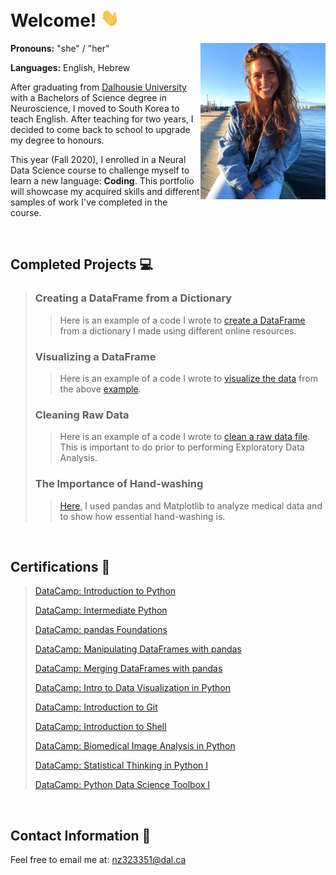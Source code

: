 <h1>Welcome! <img src="https://raw.githubusercontent.com/ABSphreak/ABSphreak/master/gifs/Hi.gif" width="30px"></h1>
                                                                               
<img align="right" src="dock.jpeg" width="200"/>

**Pronouns:** "she" / "her"

**Languages:** English, Hebrew
  
After graduating from <a href="https://www.dal.ca">Dalhousie University</a> with a Bachelors of Science degree in Neuroscience, I moved to South Korea to teach English. After teaching for two years, I decided to come back to school to upgrade my degree to honours.

This year (Fall 2020), I enrolled in a Neural Data Science course to challenge myself to learn a new language: **Coding**. This portfolio will showcase my acquired skills and different samples of work I've completed in the course. 

<p>&nbsp;</p>

## Completed Projects 💻
>
> ### Creating a DataFrame from a Dictionary
>> Here is an example of a code I wrote to [create a DataFrame](Provinces1.md) from a dictionary I made using different online resources.
>
> ### Visualizing a DataFrame
>> Here is an example of a code I wrote to [visualize the data](covidinprov1.md) from the above [example](Provinces1.md).
>
> ### Cleaning Raw Data
>> Here is an example of a code I wrote to [clean a raw data file](cleaningdata.md). This is important to do prior to performing Exploratory Data Analysis. 
>
> ### The Importance of Hand-washing 
>> [Here](handwashing.html), I used pandas and Matplotlib to analyze medical data and to show how essential hand-washing is.

<p>&nbsp;</p>

## Certifications 🌟
>
> [DataCamp: Introduction to Python](intro.pdf)
>
> [DataCamp: Intermediate Python](inter.pdf)
> 
> [DataCamp: pandas Foundations](pandas.pdf)
>
> [DataCamp: Manipulating DataFrames with pandas](manipulating.pdf)
>
> [DataCamp: Merging DataFrames with pandas](merging.pdf)
>
> [DataCamp: Intro to Data Visualization in Python](visualization.pdf)
>
> [DataCamp: Introduction to Git](intogit.pdf)
> 
> [DataCamp: Introduction to Shell](introshell.pdf)
>
> [DataCamp: Biomedical Image Analysis in Python](bia.pdf)
>
> [DataCamp: Statistical Thinking in Python I](stat.pdf)
>
> [DataCamp: Python Data Science Toolbox I](sciencetoolbox.pdf)

<p>&nbsp;</p>

## Contact Information 📧
Feel free to email me at:
[nz323351@dal.ca](mailto:nz323351@dal.ca)

